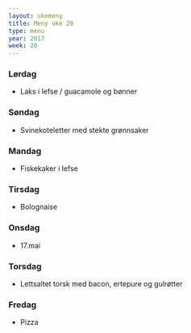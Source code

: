 ```yaml
---
layout: ukemeny
title: Meny uke 20
type: menu
year: 2017
week: 20
---
```


### Lørdag

- Laks i lefse / guacamole og bønner

### Søndag

- Svinekoteletter med stekte grønnsaker

### Mandag

- Fiskekaker i lefse

### Tirsdag

- Bolognaise

### Onsdag

- 17.mai

### Torsdag

- Lettsaltet torsk med bacon, ertepure og gulrøtter

### Fredag

- Pizza


